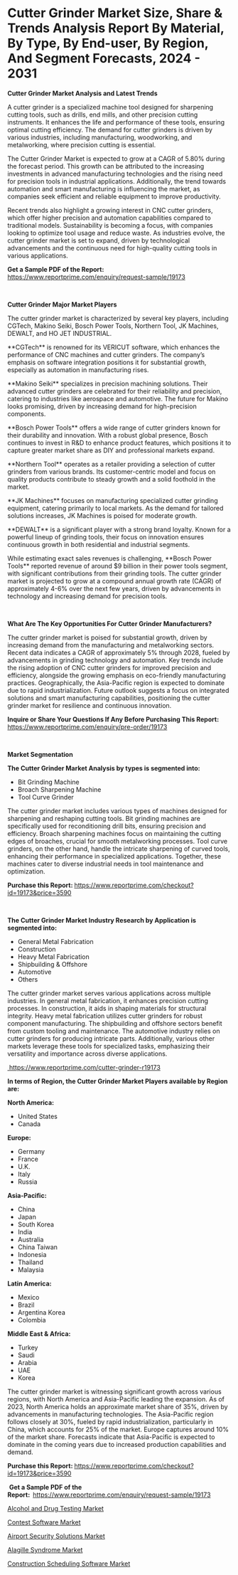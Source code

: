 <p><h1>Cutter Grinder Market Size, Share & Trends Analysis Report By Material, By Type, By End-user, By Region, And Segment Forecasts, 2024 - 2031</h1></p><p><strong>Cutter Grinder Market Analysis and Latest Trends</strong></p>
<p><p>A cutter grinder is a specialized machine tool designed for sharpening cutting tools, such as drills, end mills, and other precision cutting instruments. It enhances the life and performance of these tools, ensuring optimal cutting efficiency. The demand for cutter grinders is driven by various industries, including manufacturing, woodworking, and metalworking, where precision cutting is essential.</p><p>The Cutter Grinder Market is expected to grow at a CAGR of 5.80% during the forecast period. This growth can be attributed to the increasing investments in advanced manufacturing technologies and the rising need for precision tools in industrial applications. Additionally, the trend towards automation and smart manufacturing is influencing the market, as companies seek efficient and reliable equipment to improve productivity.</p><p>Recent trends also highlight a growing interest in CNC cutter grinders, which offer higher precision and automation capabilities compared to traditional models. Sustainability is becoming a focus, with companies looking to optimize tool usage and reduce waste. As industries evolve, the cutter grinder market is set to expand, driven by technological advancements and the continuous need for high-quality cutting tools in various applications.</p></p>
<p><strong>Get a Sample PDF of the Report:&nbsp;</strong> <a href="https://www.reportprime.com/enquiry/request-sample/19173?utm_campaign=1119&utm_medium=2&utm_source=Github&utm_content=ia&utm_term=22112024&utm_id=cutter-grinder">https://www.reportprime.com/enquiry/request-sample/19173</a></p>
<p>&nbsp;</p>
<p><strong>Cutter Grinder Major Market Players</strong></p>
<p><p>The cutter grinder market is characterized by several key players, including CGTech, Makino Seiki, Bosch Power Tools, Northern Tool, JK Machines, DEWALT, and HO JET INDUSTRIAL. </p><p>**CGTech** is renowned for its VERICUT software, which enhances the performance of CNC machines and cutter grinders. The company’s emphasis on software integration positions it for substantial growth, especially as automation in manufacturing rises.</p><p>**Makino Seiki** specializes in precision machining solutions. Their advanced cutter grinders are celebrated for their reliability and precision, catering to industries like aerospace and automotive. The future for Makino looks promising, driven by increasing demand for high-precision components.</p><p>**Bosch Power Tools** offers a wide range of cutter grinders known for their durability and innovation. With a robust global presence, Bosch continues to invest in R&D to enhance product features, which positions it to capture greater market share as DIY and professional markets expand.</p><p>**Northern Tool** operates as a retailer providing a selection of cutter grinders from various brands. Its customer-centric model and focus on quality products contribute to steady growth and a solid foothold in the market.</p><p>**JK Machines** focuses on manufacturing specialized cutter grinding equipment, catering primarily to local markets. As the demand for tailored solutions increases, JK Machines is poised for moderate growth.</p><p>**DEWALT** is a significant player with a strong brand loyalty. Known for a powerful lineup of grinding tools, their focus on innovation ensures continuous growth in both residential and industrial segments.</p><p>While estimating exact sales revenues is challenging, **Bosch Power Tools** reported revenue of around $9 billion in their power tools segment, with significant contributions from their grinding tools. The cutter grinder market is projected to grow at a compound annual growth rate (CAGR) of approximately 4-6% over the next few years, driven by advancements in technology and increasing demand for precision tools.</p></p>
<p>&nbsp;</p>
<p><strong>What Are The Key Opportunities For Cutter Grinder Manufacturers?</strong></p>
<p><p>The cutter grinder market is poised for substantial growth, driven by increasing demand from the manufacturing and metalworking sectors. Recent data indicates a CAGR of approximately 5% through 2028, fueled by advancements in grinding technology and automation. Key trends include the rising adoption of CNC cutter grinders for improved precision and efficiency, alongside the growing emphasis on eco-friendly manufacturing practices. Geographically, the Asia-Pacific region is expected to dominate due to rapid industrialization. Future outlook suggests a focus on integrated solutions and smart manufacturing capabilities, positioning the cutter grinder market for resilience and continuous innovation.</p></p>
<p><strong>Inquire or Share Your Questions If Any Before Purchasing This Report:</strong> <a href="https://www.reportprime.com/enquiry/pre-order/19173?utm_campaign=1119&utm_medium=2&utm_source=Github&utm_content=ia&utm_term=22112024&utm_id=cutter-grinder">https://www.reportprime.com/enquiry/pre-order/19173</a></p>
<p>&nbsp;</p>
<p><strong>Market Segmentation</strong></p>
<p><strong>The Cutter Grinder Market Analysis by types is segmented into:</strong></p>
<p><ul><li>Bit Grinding Machine</li><li>Broach Sharpening Machine</li><li>Tool Curve Grinder</li></ul></p>
<p><p>The cutter grinder market includes various types of machines designed for sharpening and reshaping cutting tools. Bit grinding machines are specifically used for reconditioning drill bits, ensuring precision and efficiency. Broach sharpening machines focus on maintaining the cutting edges of broaches, crucial for smooth metalworking processes. Tool curve grinders, on the other hand, handle the intricate sharpening of curved tools, enhancing their performance in specialized applications. Together, these machines cater to diverse industrial needs in tool maintenance and optimization.</p></p>
<p><strong>Purchase this Report:&nbsp;</strong><a href="https://www.reportprime.com/checkout?id=19173&price=3590&utm_campaign=1119&utm_medium=2&utm_source=Github&utm_content=ia&utm_term=22112024&utm_id=cutter-grinder">https://www.reportprime.com/checkout?id=19173&price=3590</a></p>
<p>&nbsp;</p>
<p><strong>The Cutter Grinder Market Industry Research by Application is segmented into:</strong></p>
<p><ul><li>General Metal Fabrication</li><li>Construction</li><li>Heavy Metal Fabrication</li><li>Shipbuilding & Offshore</li><li>Automotive</li><li>Others</li></ul></p>
<p><p>The cutter grinder market serves various applications across multiple industries. In general metal fabrication, it enhances precision cutting processes. In construction, it aids in shaping materials for structural integrity. Heavy metal fabrication utilizes cutter grinders for robust component manufacturing. The shipbuilding and offshore sectors benefit from custom tooling and maintenance. The automotive industry relies on cutter grinders for producing intricate parts. Additionally, various other markets leverage these tools for specialized tasks, emphasizing their versatility and importance across diverse applications.</p></p>
<p><a href="https://www.reportprime.com/cutter-grinder-r19173?utm_campaign=1119&utm_medium=2&utm_source=Github&utm_content=ia&utm_term=22112024&utm_id=cutter-grinder">&nbsp;https://www.reportprime.com/cutter-grinder-r19173</a></p>
<p><strong>In terms of Region, the Cutter Grinder Market Players available by Region are:</strong></p>
<p>
    <p> <strong> North America: </strong>
        <ul>
            <li>United States</li>
            <li>Canada</li>
        </ul>
        </p> 
    <p> <strong> Europe: </strong>
        <ul>
            <li>Germany</li>
            <li>France</li>
            <li>U.K.</li>
            <li>Italy</li>
            <li>Russia</li>
        </ul>
        </p> 
    <p> <strong> Asia-Pacific: </strong>
        <ul>
            <li>China</li>
            <li>Japan</li>
            <li>South Korea</li>
            <li>India</li>
            <li>Australia</li>
            <li>China Taiwan</li>
            <li>Indonesia</li>
            <li>Thailand</li>
            <li>Malaysia</li>
        </ul>
        </p> 
    <p> <strong> Latin America: </strong>
        <ul>
            <li>Mexico</li>
            <li>Brazil</li>
            <li>Argentina Korea</li>
            <li>Colombia</li>
        </ul>
        </p> 
    <p> <strong> Middle East & Africa: </strong>
        <ul>
            <li>Turkey</li>
            <li>Saudi</li>
            <li>Arabia</li>
            <li>UAE</li>
            <li>Korea</li>
        </ul>
    </p>
    </p>
<p><p>The cutter grinder market is witnessing significant growth across various regions, with North America and Asia-Pacific leading the expansion. As of 2023, North America holds an approximate market share of 35%, driven by advancements in manufacturing technologies. The Asia-Pacific region follows closely at 30%, fueled by rapid industrialization, particularly in China, which accounts for 25% of the market. Europe captures around 10% of the market share. Forecasts indicate that Asia-Pacific is expected to dominate in the coming years due to increased production capabilities and demand.</p></p>
<p><strong>Purchase this Report: </strong><a href="https://www.reportprime.com/checkout?id=19173&price=3590&utm_campaign=1119&utm_medium=2&utm_source=Github&utm_content=ia&utm_term=22112024&utm_id=cutter-grinder">https://www.reportprime.com/checkout?id=19173&price=3590</a></p>
<p>&nbsp;<strong>Get a Sample PDF of the Report:&nbsp;&nbsp;</strong><a href="https://www.reportprime.com/enquiry/request-sample/19173?utm_campaign=1119&utm_medium=2&utm_source=Github&utm_content=ia&utm_term=22112024&utm_id=cutter-grinder">https://www.reportprime.com/enquiry/request-sample/19173</a></p>
<p><strong></strong></p>
<p><p><a href="https://www.linkedin.com/pulse/alcohol-drug-testing-market-analysis-shows-detailed-trends-vg04e?utm_campaign=1119&utm_medium=2&utm_source=Github&utm_content=ia&utm_term=22112024&utm_id=cutter-grinder">Alcohol and Drug Testing Market</a></p><p><a href="https://issuu.com/reportprime-2/docs/contest-software-market-size-2030.p_ef771a8c537a5e?utm_campaign=1119&utm_medium=2&utm_source=Github&utm_content=ia&utm_term=22112024&utm_id=cutter-grinder">Contest Software Market</a></p><p><a href="https://www.linkedin.com/pulse/airport-security-solutions-market-expected-see-strong-7qkae?utm_campaign=1119&utm_medium=2&utm_source=Github&utm_content=ia&utm_term=22112024&utm_id=cutter-grinder">Airport Security Solutions Market</a></p><p><a href="https://www.linkedin.com/pulse/future-alagille-syndrome-market-growth-potential-size-cpele?utm_campaign=1119&utm_medium=2&utm_source=Github&utm_content=ia&utm_term=22112024&utm_id=cutter-grinder">Alagille Syndrome Market</a></p><p><a href="https://issuu.com/reportprime-2/docs/construction-scheduling-software-ma_93543d9bffbd3a?utm_campaign=1119&utm_medium=2&utm_source=Github&utm_content=ia&utm_term=22112024&utm_id=cutter-grinder">Construction Scheduling Software Market</a></p></p>